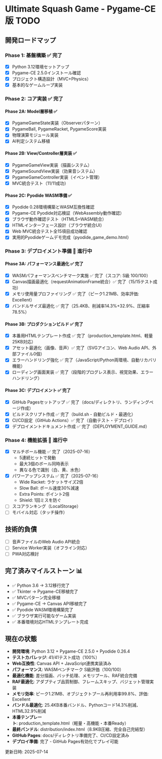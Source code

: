 # Ultimate Squash Game - Pygame-CE版 TODO

## 開発ロードマップ

### Phase 1: 基盤構築 ✅ 完了
- [x] Python 3.12環境セットアップ
- [x] Pygame-CE 2.5.0インストール確認
- [x] プロジェクト構造設計（MVC+Physics）
- [x] 基本的なゲームループ実装

### Phase 2: コア実装 ✅ 完了
#### Phase 2A: Model層移植 ✅
- [x] PygameGameState実装（Observerパターン）
- [x] PygameBall, PygameRacket, PygameScore実装
- [x] 物理演算モジュール実装
- [x] AI判定システム移植

#### Phase 2B: View/Controller層実装 ✅
- [x] PygameGameView実装（描画システム）
- [x] PygameSoundView実装（効果音システム）
- [x] PygameGameController実装（イベント管理）
- [x] MVC統合テスト（11/11成功）

#### Phase 2C: Pyodide WASM準備 ✅
- [x] Pyodide 0.28環境構築とWASM互換性確認
- [x] Pygame-CE Pyodide対応検証（WebAssembly動作確認）
- [x] ブラウザ動作確認テスト（HTML5+WASM統合）
- [x] HTMLインターフェース設計（ブラウザ統合UI）
- [x] Web MVC統合テスト全15項目成功確認
- [x] 実用的Pyodideゲームデモ完成（pyodide_game_demo.html）

### Phase 3: デプロイメント準備 🚀 進行中
#### Phase 3A: パフォーマンス最適化 ✅ 完了
- [x] WASMパフォーマンスベンチマーク実施 ✅ 完了（スコア: S級 100/100）
- [x] Canvas描画最適化（requestAnimationFrame統合）✅ 完了（15/15テスト成功）
- [x] メモリ使用量プロファイリング ✅ 完了（ピーク1.21MB、効率評価: Excellent）
- [x] バンドルサイズ最適化 ✅ 完了（25.4KB、削減率14.3%+32.9%、圧縮率78.5%）

#### Phase 3B: プロダクションビルド ✅ 完了
- [x] 本番用HTMLテンプレート作成 ✅ 完了（production_template.html、軽量25KB対応）
- [x] アセット最適化（画像、音声）✅ 完了（SVGアイコン、Web Audio API、外部ファイル0個）
- [x] エラーハンドリング強化 ✅ 完了（JavaScript/Python両環境、自動リカバリ機能）
- [x] ローディング画面実装 ✅ 完了（段階的プログレス表示、視覚効果、エラーハンドリング）

#### Phase 3C: デプロイメント ✅ 完了
- [x] GitHub Pagesセットアップ ✅ 完了（docs/ディレクトリ、ランディングページ作成）
- [x] ビルドスクリプト作成 ✅ 完了（build.sh - 自動ビルド・最適化）
- [x] CI/CD設定（GitHub Actions）✅ 完了（自動テスト・デプロイ）
- [x] デプロイメントドキュメント作成 ✅ 完了（DEPLOYMENT_GUIDE.md）

### Phase 4: 機能拡張 🚀 進行中
- [x] マルチボール機能 ✅ 完了（2025-07-16）
  - 5連続ヒットで発動
  - 最大3個のボール同時表示
  - 異なる色で識別（白、黄、水色）
- [x] パワーアップシステム ✅ 完了（2025-07-16）
  - Wide Racket: ラケットサイズ2倍
  - Slow Ball: ボール速度30%減速
  - Extra Points: ポイント2倍
  - Shield: 1回ミスを防ぐ
- [ ] スコアランキング（LocalStorage）
- [ ] モバイル対応（タッチ操作）

## 技術的負債
- [ ] 音声ファイルのWeb Audio API統合
- [ ] Service Worker実装（オフライン対応）
- [ ] PWA対応検討

## 完了済みマイルストーン 📊
- ✅ Python 3.6 → 3.12移行完了
- ✅ Tkinter → Pygame-CE移植完了
- ✅ MVCパターン完全移植
- ✅ Pygame-CE → Canvas API移植完了
- ✅ Pyodide WASM環境構築完了
- ✅ ブラウザ実行可能なゲーム実装
- ✅ 本番環境対応HTMLテンプレート完成

## 現在の状態
- **開発環境**: Python 3.12 + Pygame-CE 2.5.0 + Pyodide 0.26.4
- **テストカバレッジ**: 41/41テスト成功（100%）
- **Web互換性**: Canvas API + JavaScript連携実装済み
- **パフォーマンス**: WASMベンチマーク S級評価（100/100）
- **最適化機能**: 差分描画、バッチ処理、メモリプール、RAF統合完備
- **RAF最適化**: アダプティブ品質制御、フレームスキップ、バジェット管理実装
- **メモリ効率**: ピーク1.21MB、オブジェクトプール再利用率99.8%、評価: Excellent
- **バンドル最適化**: 25.4KB本番バンドル、Pythonコード14.3%削減、HTML32.9%削減
- **本番テンプレート**: production_template.html（軽量・高機能・本番Ready）
- **最終バンドル**: distribution/index.html（8.9KB圧縮、完全自己完結型）
- **GitHub Pages**: docs/ディレクトリ準備完了、CI/CD設定済み
- **デプロイ準備**: 完了 - GitHub Pages有効化でプレイ可能

更新日時: 2025-07-14